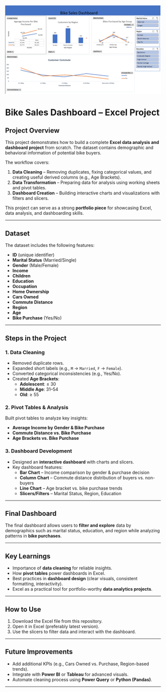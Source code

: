 ![Dashboard Preview](Dashboard.png)

# Bike Sales Dashboard – Excel Project  

## Project Overview  
This project demonstrates how to build a complete **Excel data analysis and dashboard project** from scratch. The dataset contains demographic and behavioral information of potential bike buyers.  

The workflow covers:  
1. **Data Cleaning** – Removing duplicates, fixing categorical values, and creating useful derived columns (e.g., Age Brackets).  
2. **Data Transformation** – Preparing data for analysis using working sheets and pivot tables.  
3. **Dashboard Creation** – Building interactive charts and visualizations with filters and slicers.  

This project can serve as a strong **portfolio piece** for showcasing Excel, data analysis, and dashboarding skills.  

---

## Dataset  
The dataset includes the following features:  
- **ID** (unique identifier)  
- **Marital Status** (Married/Single)  
- **Gender** (Male/Female)  
- **Income**  
- **Children**  
- **Education**  
- **Occupation**  
- **Home Ownership**  
- **Cars Owned**  
- **Commute Distance**  
- **Region**  
- **Age**  
- **Bike Purchase** (Yes/No)  

---

## Steps in the Project  

### 1. Data Cleaning  
- Removed duplicate rows.  
- Expanded short labels (e.g., `M` → `Married`, `F` → `Female`).  
- Converted categorical inconsistencies (e.g., Yes/No).  
- Created **Age Brackets**:  
  - **Adolescent**: ≤ 30  
  - **Middle Age**: 31–54  
  - **Old**: ≥ 55  

### 2. Pivot Tables & Analysis  
Built pivot tables to analyze key insights:  
- **Average Income by Gender & Bike Purchase**  
- **Commute Distance vs. Bike Purchase**  
- **Age Brackets vs. Bike Purchase**  

### 3. Dashboard Development  
- Designed an **interactive dashboard** with charts and slicers.  
- Key dashboard features:  
  - **Bar Chart** – Income comparison by gender & purchase decision  
  - **Column Chart** – Commute distance distribution of buyers vs. non-buyers  
  - **Line Chart** – Age bracket vs. bike purchase trends  
  - **Slicers/Filters** – Marital Status, Region, Education  

---

## Final Dashboard  
The final dashboard allows users to **filter and explore** data by demographics such as marital status, education, and region while analyzing patterns in **bike purchases**.  

---

## Key Learnings  
- Importance of **data cleaning** for reliable insights.  
- How **pivot tables** power dashboards in Excel.  
- Best practices in **dashboard design** (clear visuals, consistent formatting, interactivity).  
- Excel as a practical tool for portfolio-worthy **data analytics projects**.  

---

## How to Use  
1. Download the Excel file from this repository.  
2. Open it in Excel (preferably latest version).  
3. Use the slicers to filter data and interact with the dashboard.  

---

## Future Improvements  
- Add additional KPIs (e.g., Cars Owned vs. Purchase, Region-based trends).  
- Integrate with **Power BI** or **Tableau** for advanced visuals.  
- Automate cleaning process using **Power Query** or **Python (Pandas)**.  

--- 
 

